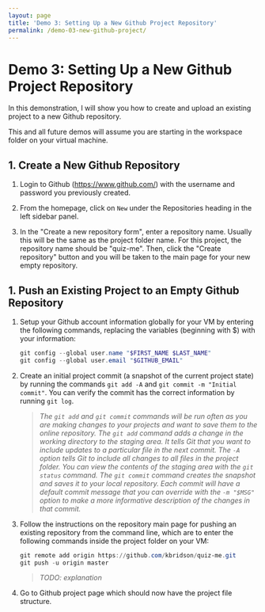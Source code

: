 ```yaml
---
layout: page
title: 'Demo 3: Setting Up a New Github Project Repository'
permalink: /demo-03-new-github-project/
---
```


# Demo 3: Setting Up a New Github Project Repository

In this demonstration, I will show you how to create and upload an existing project to a new Github repository.

This and all future demos will assume you are starting in the workspace folder on your virtual machine.

## 1. Create a New Github Repository

1. Login to Github (<https://www.github.com/>) with the username and password you previously created.

1. From the homepage, click on `New` under the Repositories heading in the left sidebar panel.

1. In the "Create a new repository form", enter a repository name. Usually this will be the same as the project folder name. For this project, the repository name should be "quiz-me". Then, click the "Create repository" button and you will be taken to the main page for your new empty repository.

## 1. Push an Existing Project to an Empty Github Repository

1. Setup your Github account information globally for your VM by entering the following commands, replacing the variables (beginning with $) with your information:

    ```Powershell
    git config --global user.name "$FIRST_NAME $LAST_NAME"
    git config --global user.email "$GITHUB_EMAIL"
    ```

1. Create an initial project commit (a snapshot of the current project state) by running the commands `git add -A` and `git commit -m "Initial commit"`. You can verify the commit has the correct information by running `git log`.

    > _The `git add` and `git commit` commands will be run often as you are making changes to your projects and want to save them to the online repository. The `git add` command adds a change in the working directory to the staging area. It tells Git that you want to include updates to a particular file in the next commit. The `-A` option tells Git to include all changes to all files in the project folder. You can view the contents of the staging area with the `git status` command. The `git commit` command creates the snapshot and saves it to your local repository. Each commit will have a default commit message that you can override with the `-m "$MSG"` option to make a more informative description of the changes in that commit._

1. Follow the instructions on the repository main page for pushing an existing repository from the command line, which are to enter the following commands inside the project folder on your VM:

    ```Powershell
    git remote add origin https://github.com/kbridson/quiz-me.git
    git push -u origin master
    ```

    > _TODO: explanation_

1. Go to Github project page which should now have the project file structure.
